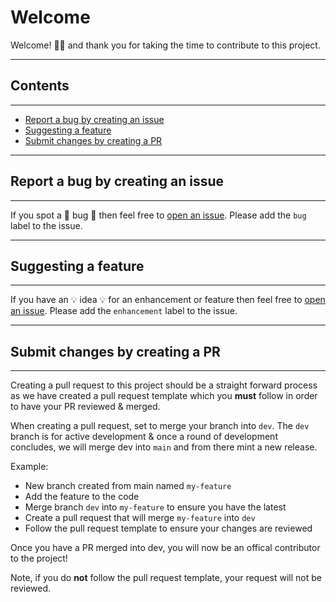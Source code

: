 # Welcome

Welcome! :tada::sparkles: and thank you for taking the time to contribute to this project.

---

## Contents

---

-   [Report a bug by creating an issue](#report-a-bug-by-creating-an-issue)
-   [Suggesting a feature](#suggesting-a-feature)
-   [Submit changes by creating a PR](#submit-changes-by-creating-a-pr)

---

## Report a bug by creating an issue

---

If you spot a :bug: bug :bug: then feel free to [open an issue](https://github.com/AshleyRedman/WPClothes2Order/issues). Please add the `bug` label to the issue.

---

## Suggesting a feature

---

If you have an :bulb: idea :bulb: for an enhancement or feature then feel free to [open an issue](https://github.com/AshleyRedman/WPClothes2Order/issues). Please add the `enhancement` label to the issue.

---

## Submit changes by creating a PR

---

Creating a pull request to this project should be a straight forward process as we have created a pull request template which you **must** follow in order to have your PR reviewed & merged.

When creating a pull request, set to merge your branch into `dev`. The `dev` branch is for active development & once a round of development concludes, we will merge dev into `main` and from there mint a new release.

Example:

-   New branch created from main named `my-feature`
-   Add the feature to the code
-   Merge branch `dev` into `my-feature` to ensure you have the latest
-   Create a pull request that will merge `my-feature` into `dev`
-   Follow the pull request template to ensure your changes are reviewed

Once you have a PR merged into dev, you will now be an offical contributor to the project!

Note, if you do **not** follow the pull request template, your request will not be reviewed.
